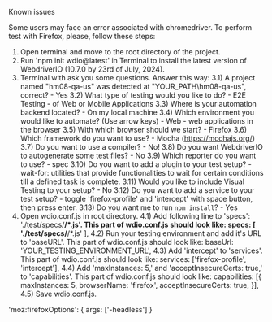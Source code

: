 Known issues

Some users may face an error associated with chromedriver. To perform test with Firefox, please, follow these steps:
1) Open terminal and move to the root directory of the project.
2) Run 'npm init wdio@latest' in Terminal to install the latest version of WebdriverIO (10.7.0 by 23rd of July, 2024).
3) Terminal with ask you some questions. Answer this way:
3.1) A project named "hm08-qa-us" was detected at "YOUR_PATH\hm08-qa-us", correct? - Yes
3.2) What type of testing would you like to do? - E2E Testing - of Web or Mobile Applications
3.3) Where is your automation backend located? - On my local machine
3.4) Which environment you would like to automate? (Use arrow keys) - Web - web applications in the browser
3.5) With which browser should we start? - Firefox
3.6) Which framework do you want to use? - Mocha (https://mochajs.org/)
3.7) Do you want to use a compiler? - No!
3.8) Do you want WebdriverIO to autogenerate some test files? - No
3.9) Which reporter do you want to use? - spec
3.10) Do you want to add a plugin to your test setup? - wait-for: utilities that provide functionalities to wait for certain conditions till a defined task is complete.
3.11) Would you like to include Visual Testing to your setup? - No
3.12) Do you want to add a service to your test setup? - toggle 'firefox-profile' and 'intercept' with space button, then press enter.
3.13) Do you want me to run `npm install`? - Yes
4) Open wdio.conf.js in root directory.
4.1) Add following line to 'specs': './test/specs/**/*.js'. This part of wdio.conf.js should look like:
    specs: [
        './test/specs/**/*.js'
    ],
4.2) Run your testing environment and add it's URL to 'baseURL'. This part of wdio.conf.js should look like:
    baseUrl: 'YOUR_TESTING_ENVIRONMENT_URL',
4.3) Add 'intercept' to 'services'. This part of wdio.conf.js should look like:
    services: ['firefox-profile', 'intercept'],
4.4) Add 'maxInstances: 5,' and 'acceptInsecureCerts: true,' to 'capabilities'. This part of wdio.conf.js should look like:
    capabilities: [{
        maxInstances: 5,
        browserName: 'firefox',
        acceptInsecureCerts: true,
    }],
4.5) Save wdio.conf.js.

'moz:firefoxOptions': {
           	args: ['-headless']
        }

